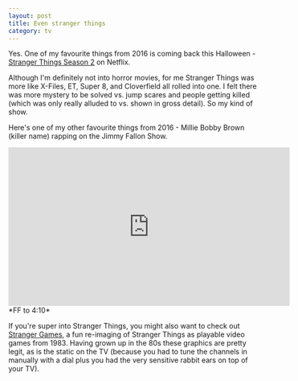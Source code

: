 ```yaml
---
layout: post
title: Even stranger things
category: tv
---
```


Yes. One of my favourite things from 2016 is coming back this Halloween - [Stranger Things Season 2](http://www.imdb.com/title/tt4574334/) on Netflix.

Although I'm definitely not into horror movies, for me Stranger Things was more like X-Files, ET, Super 8, and Cloverfield all rolled into one. I felt there was more mystery to be solved vs. jump scares and people getting killed (which was only really alluded to vs. shown in gross detail). So my kind of show.

Here's one of my other favourite things from 2016 - Millie Bobby Brown (killer name) rapping on the Jimmy Fallon Show.

<iframe width="560" height="315" src="https://www.youtube.com/embed/fbqiN9hHyJo?rel=0" frameborder="0" allowfullscreen></iframe>
*FF to 4:10*

If you're super into Stranger Things, you might also want to check out [Stranger Games](http://strangergames.gorch.com), a fun re-imaging of Stranger Things as playable video games from 1983. Having grown up in the 80s these graphics are pretty legit, as is the static on the TV (because you had to tune the channels in  manually with a dial plus you had the very sensitive rabbit ears on top of your TV).
